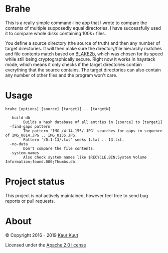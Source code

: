 # Brahe

This is a really simple command-line app that I wrote to compare the contents of multiple supposedly equal directories. I have successfully used it to compare whole disks containing 100k+ files.

You define a source directory (the source of truth) and then any number of target directories. It will then make sure the directory/file hierarchy matches and file contents match based on [BLAKE2b](https://blake2.net/), which was chosen for its speed while still being cryptographically secure. Right now it works in haystack mode, which means it only checks if the target directories contain everything that the source contains. The target directories can also contain any number of other files and the program won't care.

# Usage

```
brahe [options] [source] [target1] .. [targetN]

  -build-db
        Builds a hash database of all entries in [source] to [target1]
  -find-gaps pattern
        The pattern 'IMG_/4:14-155/.JPG' searches for gaps in sequence of IMG_0014.JPG .. IMG_0155.JPG.
        Pattern '/0:1-13/.txt' seeks 1.txt .. 13.txt.
  -no-data
        Don't compare the file contents.
  -system-names
        Also check system names like $RECYCLE.BIN;System Volume Information;found.000;Thumbs.db.
```

# Project status

This project is not actively maintained, however feel free to send bug reports or pull requests.

# About

© Copyright 2016 - 2019 [Kaur Kuut](https://www.kaurkuut.com)

Licensed under the [Apache 2.0 license](http://www.apache.org/licenses/LICENSE-2.0)